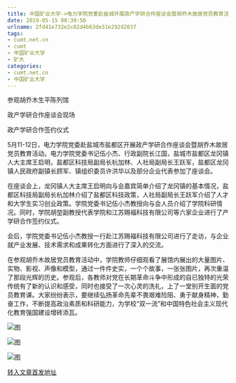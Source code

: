 ```yaml
---
title: 中国矿业大学->电力学院党委赴盐城开展政产学研合作座谈会暨胡乔木故居党员教育活动 | cumt.net.cn
date: 2019-05-15 08:39:56
urlname: 2fd41e732e2c02d4b63de31e292d2037
tags: 
- cumt.net.cn
- cumt
- 中国矿业大学
- 矿大
categories:
- cumt.net.cn
- 中国矿业大学
---
```



参观胡乔木生平陈列馆

政产学研合作座谈会现场

政产学研合作签约仪式

5月11-12日，电力学院党委赴盐城市盐都区开展政产学研合作座谈会暨胡乔木故居党员教育活动。电力学院党委书记伍小杰、行政副院长江国，盐城市盐都区龙冈镇人大主席王启明，盐都区科技局副局长杭加林、人社局副局长王跃军，盐都区龙冈镇人民政府副镇长顾军、镇组织委员许洪华以及部分企业代表参加了座谈会。

在座谈会上，龙冈镇人大主席王启明向与会嘉宾简单介绍了龙冈镇的基本情况，盐都区科技局副局长杭加林介绍了盐都区科技政策，人社局副局长王跃军介绍了人才和大学生实习创业政策。学院党委书记伍小杰教授向与会人员介绍了学院科研情况。同时，学院胡堃副教授代表学院和江苏赐福科技有限公司等六家企业进行了产学研合作签约仪式。

会后，学院党委书记伍小杰教授一行赴江苏赐福科技有限公司进行了走访，与企业就产业发展、技术需求和成果转化方面进行了深入的交流。

在参观胡乔木故居党员教育活动中，学院教师仔细观看了展馆内展出的大量图片、实物、影视、声像和模型，通过一件件史实，一个个故事，一张张图片，再次重温了那段光辉的历史。参观后，各教师对党在长期革命斗争中形成的自已独特的光荣传统有了新的认识和感受，同时也接受了一次心灵的洗礼，上了一堂别开生面的党员教育课。大家纷纷表示，要继续弘扬革命先辈不畏艰难险阻、勇于献身精神，勤奋工作，不断提高政治素质和科研能力，为学校“双一流”和中国特色社会主义现代化教育强国建设增砖添瓦。



![图](http://xwzx.cumt.edu.cn/_upload/article/images/32/05/9a36d41d4ec1a4fca1a8552d69c9/a16b9c21-2e7e-447d-a7cc-3924c72de39c.jpg)

![图](http://xwzx.cumt.edu.cn/_upload/article/images/32/05/9a36d41d4ec1a4fca1a8552d69c9/24f414d5-ec4d-4be7-836f-184bd87778ae.jpg)

![图](http://xwzx.cumt.edu.cn/_upload/article/images/32/05/9a36d41d4ec1a4fca1a8552d69c9/5cb70eee-5e81-47a6-9bcb-651c3663713a.jpg)

[转入文章首发地址](http://xwzx.cumt.edu.cn/01/8b/c523a524683/page.htm)